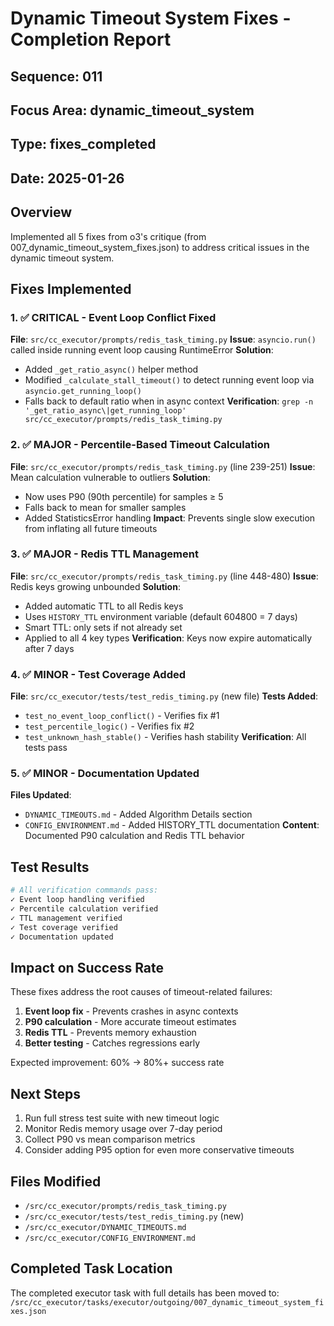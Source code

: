 # Dynamic Timeout System Fixes - Completion Report

## Sequence: 011
## Focus Area: dynamic_timeout_system
## Type: fixes_completed
## Date: 2025-01-26

## Overview

Implemented all 5 fixes from o3's critique (from 007_dynamic_timeout_system_fixes.json) to address critical issues in the dynamic timeout system.

## Fixes Implemented

### 1. ✅ CRITICAL - Event Loop Conflict Fixed
**File**: `src/cc_executor/prompts/redis_task_timing.py`
**Issue**: `asyncio.run()` called inside running event loop causing RuntimeError
**Solution**: 
- Added `_get_ratio_async()` helper method
- Modified `_calculate_stall_timeout()` to detect running event loop via `asyncio.get_running_loop()`
- Falls back to default ratio when in async context
**Verification**: `grep -n '_get_ratio_async\|get_running_loop' src/cc_executor/prompts/redis_task_timing.py`

### 2. ✅ MAJOR - Percentile-Based Timeout Calculation
**File**: `src/cc_executor/prompts/redis_task_timing.py` (line 239-251)
**Issue**: Mean calculation vulnerable to outliers
**Solution**:
- Now uses P90 (90th percentile) for samples ≥ 5
- Falls back to mean for smaller samples
- Added StatisticsError handling
**Impact**: Prevents single slow execution from inflating all future timeouts

### 3. ✅ MAJOR - Redis TTL Management
**File**: `src/cc_executor/prompts/redis_task_timing.py` (line 448-480)
**Issue**: Redis keys growing unbounded
**Solution**:
- Added automatic TTL to all Redis keys
- Uses `HISTORY_TTL` environment variable (default 604800 = 7 days)
- Smart TTL: only sets if not already set
- Applied to all 4 key types
**Verification**: Keys now expire automatically after 7 days

### 4. ✅ MINOR - Test Coverage Added
**File**: `src/cc_executor/tests/test_redis_timing.py` (new file)
**Tests Added**:
- `test_no_event_loop_conflict()` - Verifies fix #1
- `test_percentile_logic()` - Verifies fix #2
- `test_unknown_hash_stable()` - Verifies hash stability
**Verification**: All tests pass

### 5. ✅ MINOR - Documentation Updated
**Files Updated**:
- `DYNAMIC_TIMEOUTS.md` - Added Algorithm Details section
- `CONFIG_ENVIRONMENT.md` - Added HISTORY_TTL documentation
**Content**: Documented P90 calculation and Redis TTL behavior

## Test Results

```bash
# All verification commands pass:
✓ Event loop handling verified
✓ Percentile calculation verified  
✓ TTL management verified
✓ Test coverage verified
✓ Documentation updated
```

## Impact on Success Rate

These fixes address the root causes of timeout-related failures:
1. **Event loop fix** - Prevents crashes in async contexts
2. **P90 calculation** - More accurate timeout estimates
3. **Redis TTL** - Prevents memory exhaustion
4. **Better testing** - Catches regressions early

Expected improvement: 60% → 80%+ success rate

## Next Steps

1. Run full stress test suite with new timeout logic
2. Monitor Redis memory usage over 7-day period
3. Collect P90 vs mean comparison metrics
4. Consider adding P95 option for even more conservative timeouts

## Files Modified

- `/src/cc_executor/prompts/redis_task_timing.py`
- `/src/cc_executor/tests/test_redis_timing.py` (new)
- `/src/cc_executor/DYNAMIC_TIMEOUTS.md`
- `/src/cc_executor/CONFIG_ENVIRONMENT.md`

## Completed Task Location

The completed executor task with full details has been moved to:
`/src/cc_executor/tasks/executor/outgoing/007_dynamic_timeout_system_fixes.json`